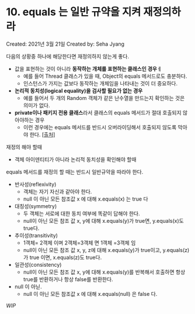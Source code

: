 # 10. equals 는 일반 규약을 지켜 재정의하라

Created: 2021년 3월 21일
Created by: Seha Jyang

다음의 상황중 하나에 해당한다면 재정의하지 않는게 좋다.

- 값을 표현하는 것이 아니라 **동작하는 개체를 표현하는 클래스인 경우**ㅔ
    - 예를 들어 Thread 클래스가 있을 때, Object의 equals 메서드로도 충분하다.
    - 인스턴스가 가지는 값보다 동작하는 개체임을 나타내는 것이 더 중요하다.
- **논리적 동치성(logical equality)을 검사할 필요가 없는 경우**
    - 예를 들어서 두 개의 Random 객체가 같은 난수열을 만드는지 확인하는 것은 의미가 없다.
- **private이나 패키지 전용 클래스**라서 클래스의 equals 메서드가 절대 호출되지 않아야하는 경우
    - 이런 경우에는 equals 메서드를 반드시 오버라이딩해서 호출되지 않도록 막아야 한다. [[출처]](https://madplay.github.io/post/obey-the-general-contract-when-overriding-equals)

재정의 해야 할때

- 객체 아이덴티티가 아니라 논리적 동치성을 확인해야 할때

equals 메서드를 재정의 할 때는 반드시 일반규약을 따라야 한다.

- 반사성(reflexivity)
    - 객체는 자기 자신과 같아야 한다.
    - null 이 아닌 모든 참조값 x 에 대해 x.equals(x) 는 true 다
- 대칭성(symmetry)
    - 두 객체는 서로에 대한 동치 여부에 똑같이 답해야 한다.
    - null이 아닌 모든 참조 값 x, y에 대해 x.equals(y)가 true면, y.equals(x)도 true다.
- 추이성(transitivity)
    - 1객체= 2객체 이며 2객체=3객체 면 1객체 =3객체 임
    - null이 아닌 모든 참조 값 x, y, z에 대해 x.equals(y)가 true이고, y.equals(z)가 true 이면, x.equals(z)도 true다.
- 일관성(consistency)
    - null이 아닌 모든 참조 값 x, y에 대해 x.equals(y)를 반복해서 호출하면 항상 true를 반환하거나 항상 false를 반환한다.
- null 이 아닏.
    - null 이 아닌 모든 참조값 x 에 대해 x.equals(null) 은 false 다.

*WIP*